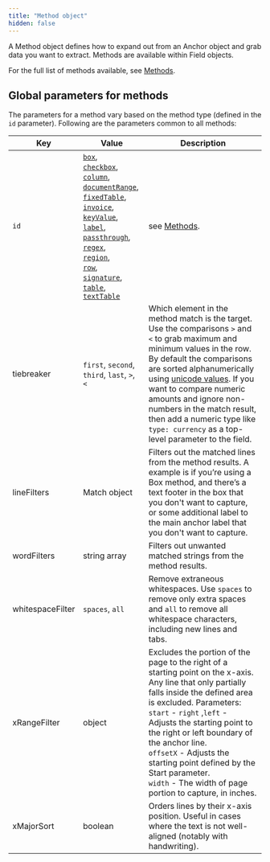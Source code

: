 ```yaml
---
title: "Method object"
hidden: false
---
```


A Method object defines how to expand out from an Anchor object and grab data you want to extract. Methods are available within Field objects.

For the full list of methods available, see [Methods](doc:methods). 

Global parameters for methods
-----

The parameters for a method vary based on the method type (defined in the `id` parameter). Following are the parameters common to all methods:

| Key              | Value                                                        | Description                                                  |
| ---------------- | ------------------------------------------------------------ | ------------------------------------------------------------ |
| `id`             | [`box`](doc:box),<br/>[`checkbox`](doc:checkbox),<br/>[`column`](doc:column),<br/>[`documentRange`](doc:document-range),<br/>[`fixedTable`](doc:fixed-table),<br/> [`invoice`](doc:invoice),<br/>[`keyValue`](doc:key-value),<br/>[`label`](doc:label),<br/>[`passthrough`](doc:passthrough),<br/>[`regex`](doc:regex),<br/>[`region`](doc:region),<br/>[`row`](doc:row),<br/>[`signature`](doc:signature),<br/>[`table`](doc:table),<br/>[`textTable`](doc:text-table) | see [Methods](doc:methods).                                  |
| tiebreaker       | `first`, `second`, `third`, `last`, `>`, `<`                 | Which element in the method match is the target. Use the comparisons `>` and `<` to grab maximum and minimum values in the row. By default the comparisons are sorted alphanumerically using [unicode values](https://developer.mozilla.org/en-US/docs/Web/JavaScript/Reference/Operators/Less_than).  If you want to compare numeric amounts and ignore non-numbers in the match result,  then add a numeric type like  `type: currency` as a top-level parameter to the field. |
| lineFilters      | Match object                                                 | Filters out the matched lines from the method results. A example is if you’re using a Box method, and there’s a text footer in the box that you don't want to capture, or some additional label to the main anchor label that you don't want to capture. |
| wordFilters      | string array                                                 | Filters out unwanted matched strings from the method results. |
| whitespaceFilter | `spaces`, `all`                                              | Remove extraneous whitespaces. Use `spaces` to remove only extra spaces and `all` to remove all whitespace characters, including new lines and tabs. |
| xRangeFilter     | object                                                       | Excludes the portion of the page to the right of a starting point on the x-axis.  Any line that only partially falls inside the defined area is excluded. Parameters: <br/>`start` - `right` ,`left`  - Adjusts the starting point to the right or left boundary of the anchor line.<br/> `offsetX` - Adjusts the starting point defined by the Start parameter.  <br/> `width` - The width of page portion to capture, in inches. |
| xMajorSort       | boolean                                                      | Orders lines by their x-axis position. Useful in cases where the text is not well-aligned (notably with handwriting). |





